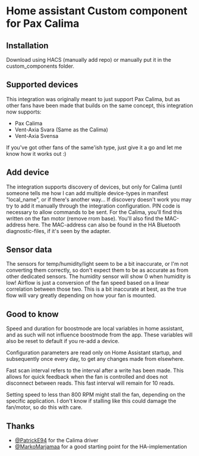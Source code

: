 # Home assistant Custom component for Pax Calima

## Installation

Download using HACS (manually add repo) or manually put it in the custom_components folder.

## Supported devices

This integration was originally meant to just support Pax Calima, but as other fans have been made that builds on the same concept, this 
integration now supports:
* Pax Calima
* Vent-Axia Svara (Same as the Calima)
* Vent-Axia Svensa

If you've got other fans of the same'ish type, just give it a go and let me know how it works out :)

## Add device

The integration supports discovery of devices, but only for Calima (until someone tells me how I can add multiple device-types in manifest "local_name", or if there's another way...
If discovery doesn't work you may try to add it manually through the integration configuration.
PIN code is necessary to allow commands to be sent. For the Calima, you'll find this written on the fan motor (remove rrom base). You'll also find the MAC-address here.
The MAC-address can also be found in the HA Bluetooth diagnostic-files, if it's seen by the adapter.

## Sensor data

The sensors for temp/humidity/light seem to be a bit inaccurate, or I'm not converting them correctly, so don't expect them to be as accurate as from other dedicated sensors.
The humidity sensor will show 0 when humidity is low!
Airflow is just a conversion of the fan speed based on a linear correlation between those two. This is a bit inaccurate at best, as the true flow will vary greatly depending on how your fan is mounted.


## Good to know

Speed and duration for boostmode are local variables in home assistant, and as such will not influence boostmode from the app. These variables will also be reset to default if you re-add a device.

Configuration parameters are read only on Home Assistant startup, and subsequently once every day, to get any changes made from elsewhere.

Fast scan interval refers to the interval after a write has been made. This allows for quick feedback when the fan is controlled and does not disconnect between reads. This fast interval will remain for 10 reads.

Setting speed to less than 800 RPM might stall the fan, depending on the specific application. I don't know if stalling like this could damage the fan/motor, so do this with care.

## Thanks

- [@PatrickE94](https://github.com/PatrickE94/pycalima) for the Calima driver
- [@MarkoMarjamaa](https://github.com/MarkoMarjamaa/homeassistant-paxcalima) for a good starting point for the HA-implementation
